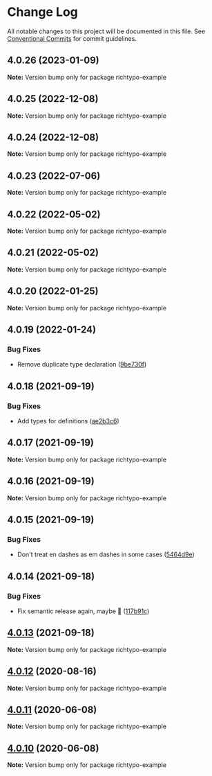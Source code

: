 # Change Log

All notable changes to this project will be documented in this file.
See [Conventional Commits](https://conventionalcommits.org) for commit guidelines.

## 4.0.26 (2023-01-09)

**Note:** Version bump only for package richtypo-example





## 4.0.25 (2022-12-08)

**Note:** Version bump only for package richtypo-example





## 4.0.24 (2022-12-08)

**Note:** Version bump only for package richtypo-example





## 4.0.23 (2022-07-06)

**Note:** Version bump only for package richtypo-example





## 4.0.22 (2022-05-02)

**Note:** Version bump only for package richtypo-example





## 4.0.21 (2022-05-02)

**Note:** Version bump only for package richtypo-example





## 4.0.20 (2022-01-25)

**Note:** Version bump only for package richtypo-example





## 4.0.19 (2022-01-24)


### Bug Fixes

* Remove duplicate type declaration ([9be730f](https://github.com/sapegin/richtypo.js/commit/9be730f453136bfd34a96547e979844300f9447c))





## 4.0.18 (2021-09-19)


### Bug Fixes

* Add types for definitions ([ae2b3c6](https://github.com/sapegin/richtypo.js/commit/ae2b3c6f97a2300dc0f57e9c54c43d5b862a46bc))





## 4.0.17 (2021-09-19)

**Note:** Version bump only for package richtypo-example





## 4.0.16 (2021-09-19)

**Note:** Version bump only for package richtypo-example





## 4.0.15 (2021-09-19)


### Bug Fixes

* Don't treat en dashes as em dashes in some cases ([5464d9e](https://github.com/sapegin/richtypo.js/commit/5464d9e3c10aceec6ca2ee90666ac73eb8585972))





## 4.0.14 (2021-09-18)


### Bug Fixes

* Fix semantic release again, maybe 🦜 ([117b91c](https://github.com/sapegin/richtypo.js/commit/117b91cf8affab8b4e216dab74c05d8d854ef1fd))





## [4.0.13](https://github.com/sapegin/richtypo.js/compare/richtypo-example@4.0.12...richtypo-example@4.0.13) (2021-09-18)

**Note:** Version bump only for package richtypo-example

## [4.0.12](https://github.com/sapegin/richtypo.js/compare/richtypo-example@4.0.11...richtypo-example@4.0.12) (2020-08-16)

**Note:** Version bump only for package richtypo-example

## [4.0.11](https://github.com/sapegin/richtypo.js/compare/richtypo-example@4.0.10...richtypo-example@4.0.11) (2020-06-08)

**Note:** Version bump only for package richtypo-example

## [4.0.10](https://github.com/sapegin/richtypo.js/compare/richtypo-example@4.0.9...richtypo-example@4.0.10) (2020-06-08)

**Note:** Version bump only for package richtypo-example
